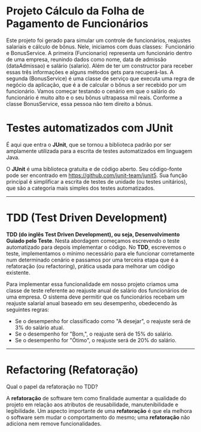 # Projeto Cálculo da Folha de Pagamento de Funcionários

Este projeto foi gerado para simular  um controle de funcionários, reajustes salariais e cálculo de bônus. Nele, iniciamos com duas classes: 
Funcionário e BonusService. A primeira (Funcionario) representa um funcionário dentro de uma empresa, reunindo dados como nome, data de admissão (dataAdmissao) 
e salário (salario). Além de ter um constructor para receber essas três informações e alguns métodos gets para recuperá-las. A segunda (BonusService) é uma classe de serviço 
que executa uma regra de negócio da aplicação, que é a de calcular o bônus a ser recebido por um funcionário.
Vamos começar testando o cenário em que o salário do funcionário é muito alto e o seu bônus ultrapassa mil reais. Conforme a classe BonusService, 
essa pessoa não tem direito a bônus.

# Testes automatizados com JUnit

É aqui que entra o **JUnit**, que se tornou a biblioteca padrão por ser amplamente utilizada para a escrita de testes automatizados em linguagem Java.

O **JUnit** é uma biblioteca gratuita e de código aberto. Seu código-fonte pode ser encontrado em <https://github.com/junit-team/junit5>. Sua função principal é 
simplificar a escrita de testes de unidade (ou testes unitários), que são a categoria mais simples dos testes automatizados.

---

# TDD (Test Driven Development)

**TDD (do inglês Test Driven Development), ou seja, Desenvolvimento Guiado pelo Teste**. Nesta abordagem começamos escrevendo o teste automatizado para depois implementar o código.
No **TDD**, escrevemos o teste, implementamos o mínimo necessário para ele funcionar corretamente num determinado cenário e passamos por uma terceira etapa que é a refatoração (ou refactoring), 
prática usada para melhorar um código existente.

Para implementar essa funcionalidade em nosso projeto criamos uma classe de teste referente ao reajuste anual de salário dos funcionários de uma empresa.
O sistema deve permitir que os funcionários recebam um reajuste salarial anual baseado em seu desempenho, obedecendo às seguintes regras:

- Se o desempenho for classificado como "A desejar", o reajuste será de 3% do salário atual.
- Se o desempenho for "Bom,", o reajuste será de 15% do salário.
- Se o desempenho for "Ótimo", o reajuste será de 20% do salário.

---

# Refactoring (Refatoração)

Qual o papel da refatoração no TDD?

A **refatoração** de software tem como finalidade aumentar a qualidade do projeto em relação aos atributos de reusabilidade, manutenibilidade e legibilidade. 
Um aspecto importante de uma **refatoração** é que ela melhora o software sem mudar o comportamento do mesmo; uma **refatoração** não adiciona nem remove funcionalidades.

